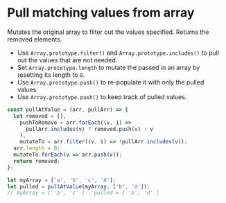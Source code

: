 # Pull matching values from array

Mutates the original array to filter out the values specified. Returns the removed elements.

* Use `Array.prototype.filter()` and `Array.prototype.includes()` to pull out the values that are not needed.
* Set `Array.prototype.length` to mutate the passed in an array by resetting its length to `0`.
* Use `Array.prototype.push()` to re-populate it with only the pulled values.
* Use `Array.prototype.push()` to keep track of pulled values.

```js
const pullAtValue = (arr, pullArr) => {
  let removed = [],
    pushToRemove = arr.forEach((v, i) =>
      pullArr.includes(v) ? removed.push(v) : v
    ),
    mutateTo = arr.filter((v, i) => !pullArr.includes(v));
  arr.length = 0;
  mutateTo.forEach(v => arr.push(v));
  return removed;
};
```

```js
let myArray = ['a', 'b', 'c', 'd'];
let pulled = pullAtValue(myArray, ['b', 'd']);
// myArray = [ 'a', 'c' ] , pulled = [ 'b', 'd' ]
```
